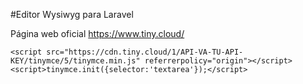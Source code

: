 #Editor Wysiwyg para Laravel

Página web oficial
https://www.tiny.cloud/

<!-- Editor wysiwyg  -->
    <script src="https://cdn.tiny.cloud/1/API-VA-TU-API-KEY/tinymce/5/tinymce.min.js" referrerpolicy="origin"></script>
    <script>tinymce.init({selector:'textarea'});</script>
<!-- Fin Editor wysiwyg  -->
